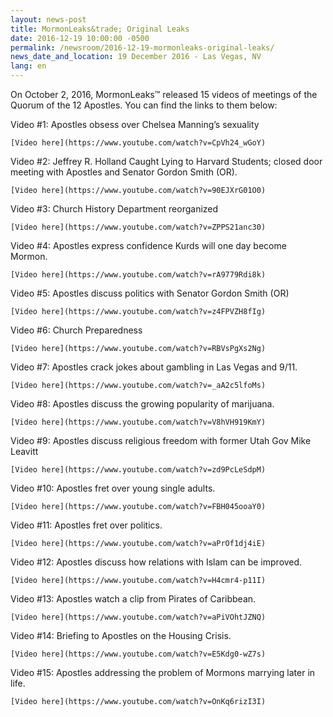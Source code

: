 ```yaml
---
layout: news-post
title: MormonLeaks&trade; Original Leaks 
date: 2016-12-19 10:00:00 -0500
permalink: /newsroom/2016-12-19-mormonleaks-original-leaks/
news_date_and_location: 19 December 2016 - Las Vegas, NV
lang: en
---
```

On October 2, 2016, MormonLeaks&trade; released 15 videos of meetings of the Quorum of the 12 Apostles. You can find the links to them below:

Video #1: Apostles obsess over Chelsea Manning’s sexuality

	[Video here](https://www.youtube.com/watch?v=CpVh24_wGoY)

Video #2: Jeffrey R. Holland Caught Lying to Harvard Students; closed door meeting with Apostles and Senator Gordon Smith (OR).

	[Video here](https://www.youtube.com/watch?v=90EJXrG01O0)

Video #3: Church History Department reorganized

	[Video here](https://www.youtube.com/watch?v=ZPPS21anc30)

Video #4: Apostles express confidence Kurds will one day become Mormon.

	[Video here](https://www.youtube.com/watch?v=rA9779Rdi8k)

Video #5: Apostles discuss politics with Senator Gordon Smith (OR)

	[Video here](https://www.youtube.com/watch?v=z4FPVZH8fIg)

Video #6: Church Preparedness

	[Video here](https://www.youtube.com/watch?v=RBVsPgXs2Ng)

Video #7: Apostles crack jokes about gambling in Las Vegas and 9/11.

	[Video here](https://www.youtube.com/watch?v=_aA2c5lfoMs)

Video #8: Apostles discuss the growing popularity of marijuana.

	[Video here](https://www.youtube.com/watch?v=V8hVH919KmY)

Video #9: Apostles discuss religious freedom with former Utah Gov Mike Leavitt

	[Video here](https://www.youtube.com/watch?v=zd9PcLeSdpM)

Video #10: Apostles fret over young single adults.

	[Video here](https://www.youtube.com/watch?v=FBH045ooaY0)

Video #11: Apostles fret over politics.

	[Video here](https://www.youtube.com/watch?v=aPrOf1dj4iE)

Video #12: Apostles discuss how relations with Islam can be improved.

	[Video here](https://www.youtube.com/watch?v=H4cmr4-p11I)

Video #13: Apostles watch a clip from Pirates of Caribbean.

	[Video here](https://www.youtube.com/watch?v=aPiVOhtJZNQ)

Video #14: Briefing to Apostles on the Housing Crisis.

	[Video here](https://www.youtube.com/watch?v=E5Kdg0-wZ7s)

Video #15: Apostles addressing the problem of Mormons marrying later in life.

	[Video here](https://www.youtube.com/watch?v=OnKq6rizI3I)
